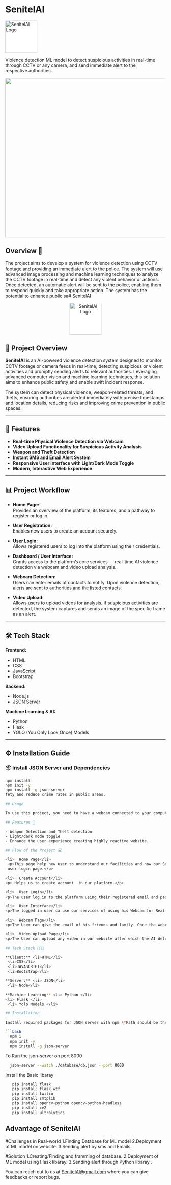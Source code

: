 # SenitelAI

<p> <img src="https://user-images.githubusercontent.com/124444723/233845771-bd346166-71c1-4213-a015-9ce94515c755.jpg" alt="SenitelAI Logo" width="100px" height="100px" style="background: #fff;"> </p>

<p> Violence detection ML model to detect suspicious activities in real-time through CCTV or any camera, and send immediate alert to the respective authorities. </p>

 <img src="static\images\WhatsApp Image 2023-04-24 at 01.06.23.jpg" width="900px" height="500p">

## Overview 🤖

The project aims to develop a system for violence detection using CCTV footage and providing an immediate alert to the police. The system will use advanced image processing and machine learning techniques to analyze the CCTV footage in real-time and detect any violent behavior or actions. Once detected, an automatic alert will be sent to the police, enabling them to respond quickly and take appropriate action. The system has the potential to enhance public sa# SenitelAI

<p align="center">
  <img src="https://user-images.githubusercontent.com/124444723/233845771-bd346166-71c1-4213-a015-9ce94515c755.jpg" alt="SenitelAI Logo" width="100px" height="100px" style="background: #fff;">
</p>

## 📌 Project Overview

**SenitelAI** is an AI-powered violence detection system designed to monitor CCTV footage or camera feeds in real-time, detecting suspicious or violent activities and promptly sending alerts to relevant authorities. Leveraging advanced computer vision and machine learning techniques, this solution aims to enhance public safety and enable swift incident response.

The system can detect physical violence, weapon-related threats, and thefts, ensuring authorities are alerted immediately with precise timestamps and location details, reducing risks and improving crime prevention in public spaces.

---

## 📖 Features

- **Real-time Physical Violence Detection via Webcam**
- **Video Upload Functionality for Suspicious Activity Analysis**
- **Weapon and Theft Detection**
- **Instant SMS and Email Alert System**
- **Responsive User Interface with Light/Dark Mode Toggle**
- **Modern, Interactive Web Experience**

---

## 📊 Project Workflow

- **Home Page:**  
  Provides an overview of the platform, its features, and a pathway to register or log in.

- **User Registration:**  
  Enables new users to create an account securely.

- **User Login:**  
  Allows registered users to log into the platform using their credentials.

- **Dashboard / User Interface:**  
  Grants access to the platform’s core services — real-time AI violence detection via webcam and video upload analysis.

- **Webcam Detection:**  
  Users can enter emails of contacts to notify. Upon violence detection, alerts are sent to authorities and the listed contacts.

- **Video Upload:**  
  Allows users to upload videos for analysis. If suspicious activities are detected, the system captures and sends an image of the specific frame as an alert.

---

## 🛠️ Tech Stack

**Frontend:**
- HTML
- CSS
- JavaScript
- Bootstrap

**Backend:**
- Node.js
- JSON Server

**Machine Learning & AI:**
- Python
- Flask
- YOLO (You Only Look Once) Models

---

## ⚙️ Installation Guide

### 📦 Install JSON Server and Dependencies

```bash
npm install
npm init -y
npm install -g json-server
fety and reduce crime rates in public areas.

## Usage

To use this project, you need to have a webcam connected to your computer. The project will capture the video stream from the webcam and analyze it for any violent activities. If any violence is detected, the project will send an alert to the respective authorities with the location and timestamp of the incident.

## Features 🦾

- Weapon Detection and Theft detection
- Light/dark mode toggle
- Enhance the user experience creating highly reactive website.

## Flow of the Project 💻

<li>  Home Page</li>  
 <p>This page help new user to understand our facilities and how our SenitelAI works.It provides offer and This deviate user to our 
 user login page.</p>

<li>  Create Account</li>  
<p> Helps us to create account  in our platform.</p>

<li>  User Login</li>  
<p>The user log in to the platform using their registered email and password.</p>

<li>  User Interface</li>  
<p>The logged in user ca use our services of using his Webcam for Real-time AI detection of physical violence or can upload a video where the AI detects if there is any physical violence present in it.</p>

<li>  Webcam Page</li>  
<p>The User can give the email of his friends and family. Once the webcam start if any voilence detected ,it sends alert to all respective authorities along with the given emails by the User.</p>

<li>  Video upload Page</li>  
<p>The User can upload any video in our website after which the AI detects if there is any violence in it. If there is any suspicious activity present in it, the AI sends a image of that particular frame.</p>

## Tech Stack 🧑🏻‍💻

**Client:** <li>HTML</li>  
 <li>CSS</li>  
 <li>JAVASCRIPT</li>  
 <li>Bootstrap</li>

**Server:** <li> JSON</li>  
 <li> Node</li>

**Machine Learning** <li> Python </li>
<li> Flask </li>  
 <li> Yolo Models </li>

## Installation

Install required packages for JSON server with npm \*Path should be the directory where Project is present

```bash
  npm i
  npm init -y
  npm install -g json-server
```

To Run the json-server on port 8000

```bash
  json-server --watch ./database/db.json --port 8000
```

Install the Basic libaray

```bash
   pip install flask
   pip install flask_wtf
   pip install twilio
   pip install smtplib
   pip install opencv-python opencv-python-headless
   pip install cv2
   pip install ultralytics
```

## Advantage of SenitelAI

#Challenges in Real-world
1.Finding Database for ML model
2.Deployment of ML model on website.
3.Sending alert by sms and Emails.

#Solution
1.Creating/Finding and framming of database.
2.Deployment of ML model using Flask libaray.
3.Sending alert through Python libaray .

You can reach out to us at SenitelAI@gmail.com where you can give feedbacks or report bugs.
